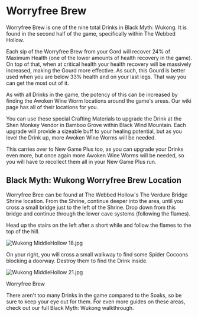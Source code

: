 # Worryfree Brew

Worryfree Brew is one of the nine total Drinks in Black Myth: Wukong. It is found in the second half of the game, specifically within The Webbed Hollow. 

Each sip of the Worryfree Brew from your Gord will recover 24% of Maximum Health (one of the lower amounts of health recovery in the game). On top of that, when at critical health your health recovery will be massively increased, making the Gourd more effective. As such, this Gourd is better used when you are below 33% health and on your last legs. That way you can get the most out of it. 

As with all Drinks in the game, the potency of this can be increased by finding the Awoken Wine Worm locations around the game's areas. Our wiki page has all of their locations for you. 

You can use these special Crafting Materials to upgrade the Drink at the Shen Monkey Vendor in Bamboo Grove within Black Wind Mountain. Each upgrade will provide a sizeable buff to your healing potential, but as you level the Drink up, more Awoken Wine Worms will be needed. 

This carries over to New Game Plus too, as you can upgrade your Drinks even more, but once again more Awoken Wine Worms will be needed, so you will have to recollect them all in your New Game Plus run. 

## Black Myth: Wukong Worryfree Brew Location

Worryfree Bree can be found at The Webbed Hollow's The Verdure Bridge Shrine location. From the Shrine, continue deeper into the area, until you cross a small bridge just to the left of the Shrine. Drop down from this bridge and continue through the lower cave systems (following the flames). 

Head up the stairs on the left after a short while and follow the flames to the top of the hill. 

![Wukong MiddleHollow 18.jpg](https://oyster.ignimgs.com/mediawiki/apis.ign.com/black-myth-wukong/9/95/Wukong_MiddleHollow_18.jpg)

On your right, you will cross a small walkway to find some Spider Cocoons blocking a doorway. Destroy them to find the Drink inside. 

![Wukong MiddleHollow 21.jpg](https://oyster.ignimgs.com/mediawiki/apis.ign.com/black-myth-wukong/9/9d/Wukong_MiddleHollow_21.jpg)

Worryfree Brew

There aren't too many Drinks in the game compared to the Soaks, so be sure to keep your eye out for them. For even more guides on these areas, check out our full Black Myth: Wukong walkthrough.
